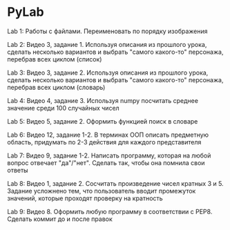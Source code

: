 # PyLab

Lab 1:
 Работы с файлами. Переименовать по порядку изображения
 
Lab 2:
  Видео 3, задание 1. Используя описания из прошлого урока, сделать несколько вариантов и выбрать "самого какого-то" персонажа, перебрав всех циклом (список)
  
Lab 3:
  Видео 3, задание 2. Используя описания из прошлого урока, сделать несколько вариантов и выбрать "самого какого-то" персонажа, перебрав всех циклом (словарь)
  
Lab 4:
  Видео 4, задание 3. Используя numpy посчитать среднее значение среди 100 случайных чисел

Lab 5:
  Видео 5, задание 2. Оформить функцией поиск в словаре

Lab 6:
  Видео 12, задание 1-2. В терминах ООП описать предметную область, придумать по 2-3 действия для каждого представителя

Lab 7:
  Видео 9, задание 1-2. Написать программу, которая на любой вопрос отвечает "да"/"нет". Сделать так, чтобы она помнила свои ответы

Lab 8:
  Видео 1, задание 2. Сосчитать произведение чисел кратных 3 и 5. Задание усложнено тем, что пользователь вводит промежуток значений, которые проходят проверку на кратность

Lab 9:
  Видео 8. Оформить любую программу в соответствии с PEP8. Сделать коммит до и после правок
